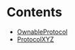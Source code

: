

# Contents
- [OwnableProtocol](OwnableProtocol.sol/contract.OwnableProtocol.md)
- [ProtocolXYZ](ProtocolXYZ.sol/contract.ProtocolXYZ.md)
